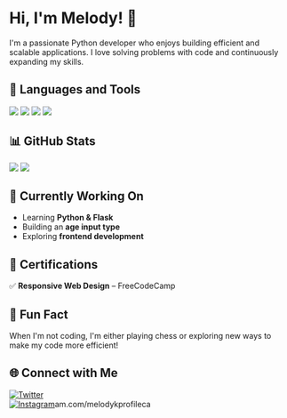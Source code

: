 # Hi, I'm Melody! 👋  

I'm a passionate Python developer who enjoys building efficient and scalable applications. I love solving problems with code and continuously expanding my skills.  

## 🚀 Languages and Tools  
<p align="left">
  <img src="https://img.shields.io/badge/JavaScript-F7DF1E?style=for-the-badge&logo=javascript&logoColor=black" />
  <img src="https://img.shields.io/badge/Python-3776AB?style=for-the-badge&logo=python&logoColor=white" />
  <img src="https://img.shields.io/badge/CSS3-1572B6?style=for-the-badge&logo=css3&logoColor=white" />
  <img src="https://img.shields.io/badge/HTML5-E34F26?style=for-the-badge&logo=html5&logoColor=white" />
</p>

## 📊 GitHub Stats  
<p align="left">
  <img src="https://github-readme-stats.vercel.app/api?username=melodykellynwaogu&show_icons=true&theme=radical" />
  <img src="https://github-readme-stats.vercel.app/api/top-langs/?username=melodykellynwaogu&layout=compact&theme=radical" />
</p>

## 🎯 Currently Working On  
- Learning **Python & Flask**  
- Building an **age input type**  
- Exploring **frontend development**  

## 📜 Certifications  
✅ **Responsive Web Design** – FreeCodeCamp  

## 🎉 Fun Fact  
When I'm not coding, I'm either playing chess or exploring new ways to make my code more efficient!  

## 🌐 Connect with Me  
[![Twitter](https://img.shields.io/badge/Twitter-%231DA1F2.svg?style=for-the-badge&logo=Twitter&logoColor=white)](https://x.com/MelodyKellyN?t=GZdS81yYSapdjeSD8pB_0w&s=09)  
[![Instagram](https://img.shields.io/badge/Instagram-%23E4405F.svg?style=for-the-badge&logo=instagram&logoColor=white)](https://www.instagram.com/melodykellynwaogu_/profilecard/?igsh=aXNrN3B6Y3MxbWIz)am.com/melodykprofileca
